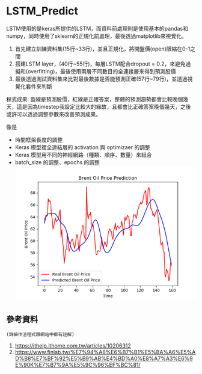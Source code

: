 # LSTM_Predict

LSTM使用的是keras所提供的LSTM，而資料前處理則是使用基本的pandas和numpy，同時使用了sklearn的正規化前處理，最後透過matplotlib來視覺化。  

1.  首先建立訓練資料集(15行~33行)，並且正規化，將開盤價(open)限縮在0-1之間
2.  搭建LSTM layer，(40行~55行)，每層LSTM配合dropout = 0.2，來避免過擬和(overfitting)，最後使用兩層不同數目的全連接層來得到預測股價
3.  最後透過測試資料集來比對最後數據是否能預測正確(57行~79行)，並透過視覺化套件來判斷

程式成果: 藍線是預測股價，紅線是正確答案，整體的預測趨勢都會比較晚個幾天，這是因為timestep我設定比較大的緣故，且都會比正確答案晚個幾天，之後或許可以透過調整參數來改善預測成果。  

像是  
* 時間框架長度的調整
* Keras 模型裡全連結層的 activation 與 optimizaer 的調整
* Keras 模型用不同的神經網路（種類、順序、數量）來組合
* batch_size 的調整、epochs 的調整
![predict result](./Predict_Result.png)  

## 參考資料  
`(詳細作法程式跟網站中都有註解)`  
1. <span>https://ithelp.ithome.com.tw/articles/10206312<span>
2. <span>https://www.finlab.tw/%E7%94%A8%E6%B7%B1%E5%BA%A6%E5%AD%B8%E7%BF%92%E5%B9%AB%E4%BD%A0%E8%A7%A3%E6%9E%90K%E7%B7%9A%E5%9C%96%EF%BC%81/<span>
